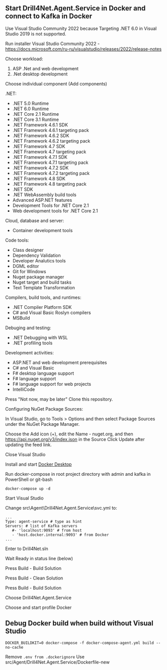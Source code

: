 
## Start Drill4Net.Agent.Service in Docker and connect to Kafka in Docker

Use Visual Studio Community 2022 because Targeting .NET 6.0 in Visual Studio 2019 is not supported.

Run installer Visual Studio Community 2022 - https://docs.microsoft.com/ru-ru/visualstudio/releases/2022/release-notes

Choose workload:

1) ASP .Net and web development
2) .Net desktop development

Choose individual component (Add components)

.NET:

- .NET 5.0 Runtime
- .NET 6.0 Runtime
- .NET Core 2.1 Runtime
- .NET Core 3.1 Runtime
- .NET Framework 4.6.1 SDK
- .NET Framework 4.6.1 targeting pack
- .NET Framework 4.6.2 SDK
- .NET Framework 4.6.2 targeting pack
- .NET Framework 4.7 SDK
- .NET Framework 4.7 targeting pack
- .NET Framework 4.7.1 SDK
- .NET Framework 4.7.1 targeting pack
- .NET Framework 4.7.2 SDK
- .NET Framework 4.7.2 targeting pack
- .NET Framework 4.8 SDK
- .NET Framework 4.8 targeting pack
- .NET SDK
- .NET WebAssembly build tools
- Advanced ASP.NET features
- Development Tools for .NET Core 2.1
- Web development tools for .NET Core 2.1

Cloud, database and server:

- Container development tools

Code tools:

- Class designer
- Dependency Validation
- Developer Analutics tools
- DGML editor
- Git for Windows
- Nuget package manager
- Nuget target and build tasks
- Text Template Transformation

Compilers, build tools, and runtimes:

- .NET Compiler Platform SDK
- C# and Visual Basic Roslyn compilers
- MSBuild

Debuging and testing:

- .NET Debugging with WSL
- .NET profiling tools

Development activities:

- ASP.NET and web development prerequisites
- C# and Visual Basic
- F# desktop language support
- F# language support
- F# language support for web projects
- IntelliCode

Press "Not now, may be later"
Clone this repository.

Configuring NuGet Package Sources:

In Visual Studio, go to Tools > Options and then select Package Sources under the NuGet Package Manager.

Choose the Add icon (+), edit the Name - nuget.org, and then https://api.nuget.org/v3/index.json in the Source Click Update after updating the feed link.

Close Visual Studio

Install and start [Docker Desktop](https://www.docker.com/products/docker-desktop)

Run docker-compose in root project directory with admin and kafka in PowerShell or git-bash

```
docker-compose up -d
```

Start Visual Studio


Change src\Agent\Drill4Net.Agent.Service\svc.yml to:

```
...
Type: agent-service # type as hint
Servers: # list of Kafka servers
   #- 'localhost:9093' # from host
   - 'host.docker.internal:9093' # from Docker
...
```

Enter to Drill4Net.sln

Wait Ready in status line (below)

Press Build - Build Solution

Press Build - Clean Solution

Press Build - Build Solution

Choose Drill4Net.Agent.Service

Choose and start profile Docker


## Debug Docker build when build without Visual Studio
```
DOCKER_BUILDKIT=0 docker-compose -f docker-compose-agent.yml build --no-cache
```


Remove `.env from .dockerignore`
Use src/Agent/Drill4Net.Agent.Service/Dockerfile-new
